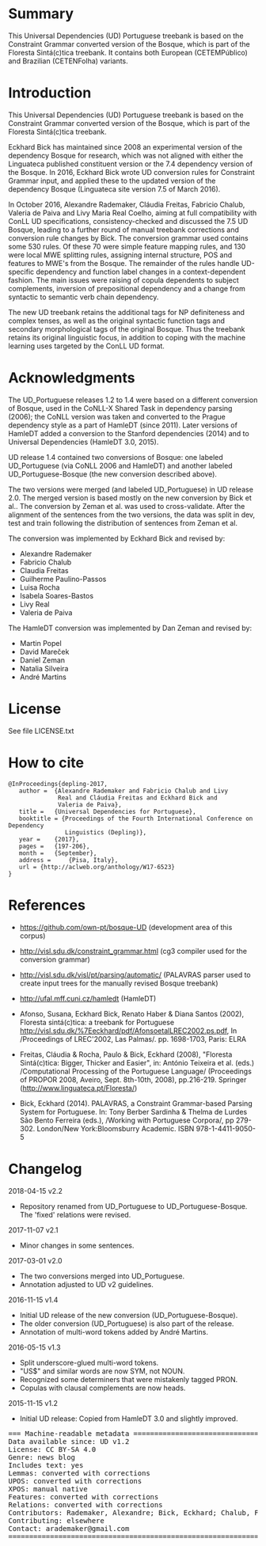 
# Summary

This Universal Dependencies (UD) Portuguese treebank is based on the
Constraint Grammar converted version of the Bosque, which is part of
the Floresta Sintá(c)tica treebank. It contains both European 
(CETEMPúblico) and Brazilian (CETENFolha) variants.

# Introduction

This  Universal Dependencies (UD) Portuguese treebank is  based on
the Constraint Grammar converted version of the Bosque, which is part
of the Floresta Sintá(c)tica treebank.

Eckhard Bick has maintained since 2008 an experimental version of the
dependency Bosque for research, which was not aligned with either the
Linguateca published constituent version or the 7.4 dependency version
of the Bosque.  In 2016, Eckhard Bick wrote UD conversion rules for
Constraint Grammar input, and applied these to the updated version of
the dependency Bosque (Linguateca site version 7.5 of March 2016).

In October 2016, Alexandre Rademaker, Cláudia Freitas, Fabricio
Chalub, Valeria de Paiva and Livy Maria Real Coelho, aiming at full
compatibility with ConLL UD specifications, consistency-checked and
discussed the 7.5 UD Bosque, leading to a further round of manual
treebank corrections and conversion rule changes by Bick. The
conversion grammar used contains some 530 rules. Of these 70 were
simple feature mapping rules, and 130 were local MWE splitting rules,
assigning internal structure, POS and features to MWE's from the
Bosque. The remainder of the rules handle UD-specific dependency and
function label changes in a context-dependent fashion.  The main
issues were raising of copula dependents to subject complements,
inversion of prepositional dependency and a change from syntactic to
semantic verb chain dependency.

The new UD treebank retains the additional tags for NP definiteness
and complex tenses, as well as the original syntactic function tags
and secondary morphological tags of the original Bosque. Thus the
treebank retains its original linguistic focus, in addition to coping
with the machine learning uses targeted by the ConLL UD format.

# Acknowledgments

The UD_Portuguese releases 1.2 to 1.4 were based on a different
conversion of Bosque, used in the CoNLL-X Shared Task in dependency
parsing (2006); the CoNLL version was taken and converted to the
Prague dependency style as a part of HamleDT (since 2011). Later
versions of HamleDT added a conversion to the Stanford dependencies
(2014) and to Universal Dependencies (HamleDT 3.0, 2015).

UD release 1.4 contained two conversions of Bosque: one labeled
UD_Portuguese (via CoNLL 2006 and HamleDT) and another labeled
UD_Portuguese-Bosque (the new conversion described above).

The two versions were merged (and labeled UD_Portuguese) in UD release
2.0.  The merged version is based mostly on the new conversion by Bick
et al.. The conversion by Zeman et al. was used to
cross-validate. After the alignment of the sentences from the two
versions, the data was split in dev, test and train following the
distribution of sentences from Zeman et al.

The conversion was implemented by Eckhard Bick and revised by:

- Alexandre Rademaker
- Fabricio Chalub
- Claudia Freitas
- Guilherme Paulino-Passos
- Luisa Rocha
- Isabela Soares-Bastos
- Livy Real
- Valeria de Paiva

The HamleDT conversion was implemented by Dan Zeman and revised by:

- Martin Popel
- David Mareček
- Daniel Zeman
- Natalia Silveira
- André Martins

# License

See file LICENSE.txt

# How to cite

    @InProceedings{depling-2017,
       author =  {Alexandre Rademaker and Fabricio Chalub and Livy
                  Real and Cláudia Freitas and Eckhard Bick and
                  Valeria de Paiva},
       title = 	 {Universal Dependencies for Portuguese},
       booktitle = {Proceedings of the Fourth International Conference on Dependency
	                Linguistics (Depling)},
       year =	 {2017},
       pages =	 {197-206},
       month =	 {September},
       address =	 {Pisa, Italy},
	   url = {http://aclweb.org/anthology/W17-6523}
    }

# References

- https://github.com/own-pt/bosque-UD (development area of this
  corpus)

- http://visl.sdu.dk/constraint_grammar.html (cg3 compiler used for
  the conversion grammar)

- http://visl.sdu.dk/visl/pt/parsing/automatic/ (PALAVRAS parser used
  to create input trees for the manually revised Bosque treebank)

- http://ufal.mff.cuni.cz/hamledt (HamleDT)

- Afonso, Susana, Eckhard Bick, Renato Haber & Diana Santos (2002),
  Floresta sintá(c)tica: a treebank for Portuguese
  <http://visl.sdu.dk/%7Eeckhard/pdf/AfonsoetalLREC2002.ps.pdf>, In
  /Proceedings of LREC'2002, Las Palmas/. pp. 1698-1703, Paris: ELRA

- Freitas, Cláudia & Rocha, Paulo & Bick, Eckhard (2008), "Floresta
  Sintá(c)tica: Bigger, Thicker and Easier", in: António Teixeira et
  al. (eds.) /Computational Processing of the Portuguese Language/
  (Proceedings of PROPOR 2008, Aveiro, Sept. 8th-10th, 2008),
  pp.216-219. Springer (http://www.linguateca.pt/Floresta/)

- Bick, Eckhard (2014). PALAVRAS, a Constraint Grammar-based Parsing
  System for Portuguese. In: Tony Berber Sardinha & Thelma de Lurdes
  São Bento Ferreira (eds.), /Working with Portuguese Corpora/, pp
  279-302. London/New York:Bloomsburry Academic. ISBN
  978-1-4411-9050-5

# Changelog

2018-04-15 v2.2
  * Repository renamed from UD_Portuguese to UD_Portuguese-Bosque. The
    'fixed' relations were revised.

2017-11-07 v2.1
  * Minor changes in some sentences.

2017-03-01 v2.0
  * The two conversions merged into UD_Portuguese.
  * Annotation adjusted to UD v2 guidelines.

2016-11-15 v1.4
  * Initial UD release of the new conversion (UD_Portuguese-Bosque).
  * The older conversion (UD_Portuguese) is also part of the release.
  * Annotation of multi-word tokens added by André Martins.

2016-05-15 v1.3
  * Split underscore-glued multi-word tokens.
  * "US$" and similar words are now SYM, not NOUN.
  *  Recognized some determiners that were mistakenly tagged PRON.
  * Copulas with clausal complements are now heads.

2015-11-15 v1.2
  * Initial UD release: Copied from HamleDT 3.0 and slightly improved.


<pre>
=== Machine-readable metadata =================================================
Data available since: UD v1.2
License: CC BY-SA 4.0
Genre: news blog
Includes text: yes
Lemmas: converted with corrections
UPOS: converted with corrections
XPOS: manual native
Features: converted with corrections
Relations: converted with corrections
Contributors: Rademaker, Alexandre; Bick, Eckhard; Chalub, Fabricio; Freitas, Cláudia; Paulino-Passos, Guilherme; Rocha, Luisa; Soares-Bastos, Isabela ; Real, Livy; de Paiva, Valeria; Zeman, Daniel; Popel, Martin; Mareček, David; Silveira, Natalia; Martins, André
Contributing: elsewhere
Contact: arademaker@gmail.com
===============================================================================
</pre>
